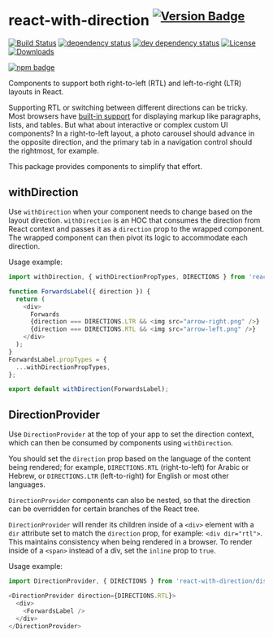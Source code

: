 # react-with-direction <sup>[![Version Badge][npm-version-svg]][package-url]</sup>

[![Build Status][travis-svg]][travis-url]
[![dependency status][deps-svg]][deps-url]
[![dev dependency status][dev-deps-svg]][dev-deps-url]
[![License][license-image]][license-url]
[![Downloads][downloads-image]][downloads-url]

[![npm badge][npm-badge-png]][package-url]

Components to support both right-to-left (RTL) and left-to-right (LTR) layouts in React.

Supporting RTL or switching between different directions can be tricky. Most browsers have [built-in support](https://www.w3.org/International/questions/qa-html-dir) for displaying markup like paragraphs, lists, and tables. But what about interactive or complex custom UI components? In a right-to-left layout, a photo carousel should advance in the opposite direction, and the primary tab in a navigation control should the rightmost, for example.

This package provides components to simplify that effort.

## withDirection

Use `withDirection` when your component needs to change based on the layout direction. `withDirection` is an HOC that consumes the direction from React context and passes it as a `direction` prop to the wrapped component. The wrapped component can then pivot its logic to accommodate each direction.

Usage example:

```js
import withDirection, { withDirectionPropTypes, DIRECTIONS } from 'react-with-direction';

function ForwardsLabel({ direction }) {
  return (
    <div>
      Forwards
      {direction === DIRECTIONS.LTR && <img src="arrow-right.png" />}
      {direction === DIRECTIONS.RTL && <img src="arrow-left.png" />}
    </div>
  );
}
ForwardsLabel.propTypes = {
  ...withDirectionPropTypes,
};

export default withDirection(ForwardsLabel);
```

## DirectionProvider

Use `DirectionProvider` at the top of your app to set the direction context, which can then be consumed by components using `withDirection`.

You should set the `direction` prop based on the language of the content being rendered; for example, `DIRECTIONS.RTL` (right-to-left) for Arabic or Hebrew, or `DIRECTIONS.LTR` (left-to-right) for English or most other languages.

`DirectionProvider` components can also be nested, so that the direction can be overridden for certain branches of the React tree.

`DirectionProvider` will render its children inside of a `<div>` element with a `dir` attribute set to match the `direction` prop, for example: `<div dir="rtl">`. This maintains consistency when being rendered in a browser. To render inside of a `<span>` instead of a div, set the `inline` prop to `true`.

Usage example:

```js
import DirectionProvider, { DIRECTIONS } from 'react-with-direction/dist/DirectionProvider';
```

```js
<DirectionProvider direction={DIRECTIONS.RTL}>
  <div>
    <ForwardsLabel />
  </div>
</DirectionProvider>
```

[package-url]: https://npmjs.org/package/react-with-direction
[npm-version-svg]: http://versionbadg.es/airbnb/react-with-direction.svg
[travis-svg]: https://travis-ci.org/airbnb/react-with-direction.svg
[travis-url]: https://travis-ci.org/airbnb/react-with-direction
[deps-svg]: https://david-dm.org/airbnb/react-with-direction.svg
[deps-url]: https://david-dm.org/airbnb/react-with-direction
[dev-deps-svg]: https://david-dm.org/airbnb/react-with-direction/dev-status.svg
[dev-deps-url]: https://david-dm.org/airbnb/react-with-direction#info=devDependencies
[npm-badge-png]: https://nodei.co/npm/react-with-direction.png?downloads=true&stars=true
[license-image]: http://img.shields.io/npm/l/react-with-direction.svg
[license-url]: LICENSE
[downloads-image]: http://img.shields.io/npm/dm/react-with-direction.svg
[downloads-url]: http://npm-stat.com/charts.html?package=react-with-direction
